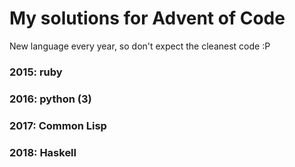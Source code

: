 # My solutions for Advent of Code
New language every year, so don't expect the cleanest code :P

### 2015: ruby
### 2016: python (3)
### 2017: Common Lisp
### 2018: Haskell
